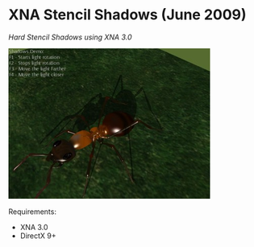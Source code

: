 # XNA Stencil Shadows (June 2009)
_Hard Stencil Shadows using XNA 3.0_

![](https://github.com/hectormoralespiloni/XNA-Stencil-Shadows/blob/master/stencil_full.jpg)

Requirements:
* XNA 3.0
* DirectX 9+
